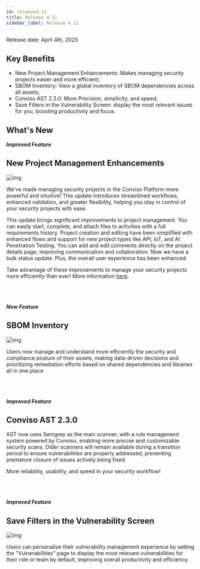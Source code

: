 ```yaml
---
id: release4.11
title: Release 4.11
sidebar_label: Release 4.11
---
```


Release date: April 4th, 2025

## Key Benefits

*   New Project Management Enhancements: Makes managing security projects easier and more efficient;
*   SBOM Inventory: View a global inventory of SBOM dependencies across all assets;
*   Conviso AST 2.3.0: More Precision, simplicity, and speed;
*   Save Filters in the Vulnerability Screen: display the most relevant issues for you, boosting productivity and focus.


## What's New

**_Improved Feature_**
## New Project Management Enhancements


<div style={{textAlign:'center'}}>

![img](../../static/img/projectsgif.gif)

</div>


We’ve made managing security projects in the Conviso Platform more powerful and intuitive! This update introduces streamlined workflows, enhanced validation, and greater flexibility, helping you stay in control of your security projects with ease.

This update brings significant improvements to project management. You can easily start, complete, and attach files to activities with a full requirements history. Project creation and editing have been simplified with enhanced flows and support for new project types like API, IoT, and AI Penetration Testing. You can add and edit comments directly on the project details page, improving communication and collaboration. Now we have a bulk status update. Plus, the overall user experience has been enhanced.

Take advantage of these improvements to manage your security projects more efficiently than ever!
More information [here](../../platform/projects).
<br></br><br></br>

**_New Feature_**
## SBOM Inventory


<div style={{textAlign:'center'}}>

![img](../../static/img/sbom-inventory-resized.gif)

</div>

Users now manage and understand more efficiently the security and compliance posture of their assets, making data-driven decisions and prioritizing remediation efforts based on shared dependencies and libraries all in one place.
<br></br><br></br>

**_Improved Feature_**

## Conviso AST 2.3.0


AST now uses Semgrep as the main scanner, with a rule management system powered by Conviso, enabling more precise and customizable security scans. Older scanners will remain available during a transition period to ensure vulnerabilities are properly addressed, preventing premature closure of issues actively being fixed.

More reliability, usability, and speed in your security workflow!
<br></br><br></br>

**_Improved Feature_**
## Save Filters in the Vulnerability Screen


<div style={{textAlign:'center'}}>

![img](../../static/img/save-filtersgif.gif)

</div>


Users can personalize their vulnerability management experience by setting the "Vulnerabilities" page to display the most relevant vulnerabilities for their role or team by default, improving overall productivity and efficiency.

